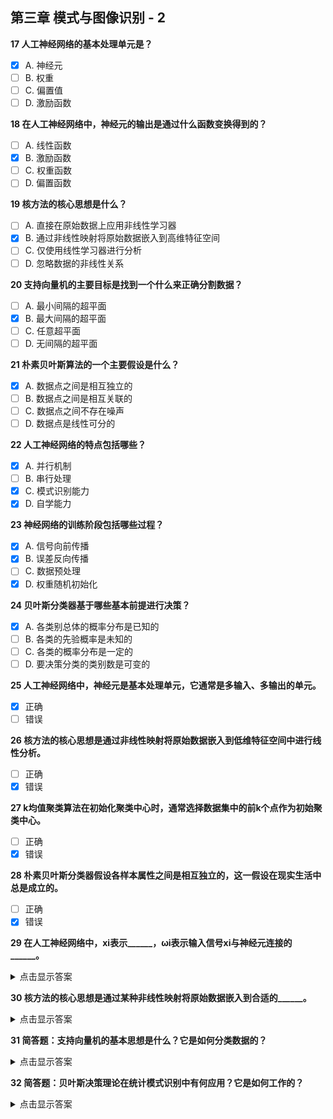 ## 第三章 模式与图像识别 - 2

**17 人工神经网络的基本处理单元是？**  
- [x] A. 神经元  
- [ ] B. 权重  
- [ ] C. 偏置值  
- [ ] D. 激励函数  

**18 在人工神经网络中，神经元的输出是通过什么函数变换得到的？**  
- [ ] A. 线性函数  
- [x] B. 激励函数  
- [ ] C. 权重函数  
- [ ] D. 偏置函数  

**19 核方法的核心思想是什么？**  
- [ ] A. 直接在原始数据上应用非线性学习器  
- [x] B. 通过非线性映射将原始数据嵌入到高维特征空间  
- [ ] C. 仅使用线性学习器进行分析  
- [ ] D. 忽略数据的非线性关系  

**20 支持向量机的主要目标是找到一个什么来正确分割数据？**  
- [ ] A. 最小间隔的超平面  
- [x] B. 最大间隔的超平面  
- [ ] C. 任意超平面  
- [ ] D. 无间隔的超平面  

**21 朴素贝叶斯算法的一个主要假设是什么？**  
- [x] A. 数据点之间是相互独立的  
- [ ] B. 数据点之间是相互关联的  
- [ ] C. 数据点之间不存在噪声  
- [ ] D. 数据点是线性可分的  

**22 人工神经网络的特点包括哪些？**  
- [x] A. 并行机制  
- [ ] B. 串行处理  
- [x] C. 模式识别能力  
- [x] D. 自学能力  

**23 神经网络的训练阶段包括哪些过程？**  
- [x] A. 信号向前传播  
- [x] B. 误差反向传播  
- [ ] C. 数据预处理  
- [x] D. 权重随机初始化  

**24 贝叶斯分类器基于哪些基本前提进行决策？**  
- [x] A. 各类别总体的概率分布是已知的  
- [ ] B. 各类的先验概率是未知的  
- [ ] C. 各类的概率分布是一定的  
- [ ] D. 要决策分类的类别数是可变的  

**25 人工神经网络中，神经元是基本处理单元，它通常是多输入、多输出的单元。**  
- [x] 正确  
- [ ] 错误  

**26 核方法的核心思想是通过非线性映射将原始数据嵌入到低维特征空间中进行线性分析。**  
- [ ] 正确  
- [x] 错误  

**27 k均值聚类算法在初始化聚类中心时，通常选择数据集中的前k个点作为初始聚类中心。**  
- [ ] 正确  
- [x] 错误  

**28 朴素贝叶斯分类器假设各样本属性之间是相互独立的，这一假设在现实生活中总是成立的。**  
- [ ] 正确  
- [x] 错误  

**29 在人工神经网络中，xi表示______，ωi表示输入信号xi与神经元连接的______。**  
<details><summary>点击显示答案</summary>
xi 表示第 i 个输入信号；ωi 表示连接的权重
</details>

**30 核方法的核心思想是通过某种非线性映射将原始数据嵌入到合适的______。**  
<details><summary>点击显示答案</summary>
特征空间
</details>

**31 简答题：支持向量机的基本思想是什么？它是如何分类数据的？**  
<details><summary>点击显示答案</summary>
支持向量机（SVM）通过在（核）特征空间中寻找能够最大化不同类别间隔的超平面（即最大间隔分隔面），以此作为决策边界；分类时将样本映射到该空间，判断其位于超平面哪一侧来决定类别。
</details>

**32 简答题：贝叶斯决策理论在统计模式识别中有何应用？它是如何工作的？**  
<details><summary>点击显示答案</summary>
贝叶斯决策理论用于构造最优判别准则——最小化期望风险或错误率。通过先验概率和类条件概率计算后验概率，再依据最小化损失（或最大后验概率）原则，将样本分配给具有最高后验概率（或最低风险）的类别。
</details>